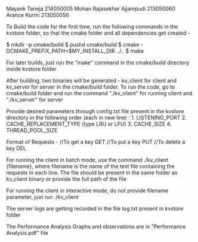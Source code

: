 Mayank Taneja 214050005
Mohan Rajasekhar Ajjampudi 213050060
Arance Kurmi 213050056


To Build the code for the first time, run the following commands in the kvstore folder, so that the cmake folder and all dependencies get created - 

$ mkdir -p cmake/build
$ pushd cmake/build
$ cmake -DCMAKE_PREFIX_PATH=$MY_INSTALL_DIR ../.. 
$ make

For later builds, just run the "make" command in the cmake/build directory inside kvstore folder

After building, two binaries will be generated - kv_client for client and kv_server for server in the cmake/build folder.
To run the code, go to cmake/build folder and run the command  "./kv_client" for running client and "./kv_server" for server

Provide desired parameters through config.txt file present in the kvstore directory in the following order (each in new line) :
	1. LISTENING_PORT
	2. CACHE_REPLACEMENT_TYPE (type LRU or LFU)
	3. CACHE_SIZE
	4. THREAD_POOL_SIZE

Format of Requests - 
	//To get a key
	GET <key>
	//To put a key
	PUT <key> <value>
	//To delete a key
	DEL <key>
	

For running the client in batch mode, use the command ./kv_client {filename}, where filename is the name of the test file containing the requests in each line. The file should be present in the same folder as kv_client binary or provide the full path of the file

For running the client in interactive mode, do not provide filename parameter, just run ./kv_client
 
The server logs are getting recorded in the file log.txt present in kvstore folder

The Performance Analysis Graphs and observations are in "Performance Analysis.pdf" file

